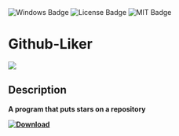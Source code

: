 <div id="badges">
  <img src="https://img.shields.io/badge/Windows-blue?logo=Windows&logoColor=white&style=for-the-badge" alt="Windows Badge"/>
  <img src="https://img.shields.io/badge/License-dark?logo=License&logoColor=white&style=for-the-badge" alt="License Badge"/>
  <img src="https://img.shields.io/badge/MIT-grey?logo=MIT&logoColor=white&style=for-the-badge" alt="MIT Badge"/>
</div>
<h1>Github-Liker</h1>
<p><img src="https://repository-images.githubusercontent.com/853699629/dc160594-b7ca-458a-b654-ca58669bdae3"/></p>
<h2>Description</h2>
<p><strong>A program that puts stars on a repository</p>
</ol>
<a href="">
<img src="https://img.shields.io/badge/Download-blue?logo=Download&logoColor=white&style=for-the-badge" alt="Download"/>
